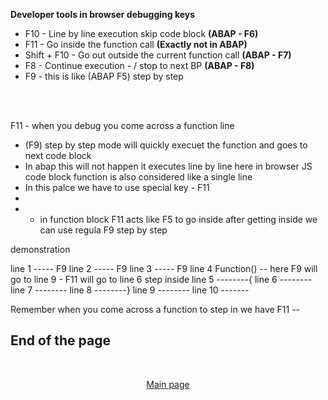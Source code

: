 **Developer tools in browser debugging keys**

- F10 - Line by line execution skip code block **(ABAP - F6)**
- F11 - Go inside the function call **(Exactly not in ABAP)**
- Shift + F10 - Go out outside the current function call **(ABAP - F7)**
- F8 - Continue execution - / stop to next BP **(ABAP - F8)**
- F9 - this is like (ABAP F5) step by step 

</br></br>

F11 - when you debug you come across a function line 

- (F9) step by step mode will quickly execuet the function and goes to next code block
- In abap this will not happen it executes line by line here in browser JS code block function is also considered like a single line
- In this palce we have to use special key - F11
-
- - in function block F11 acts like F5 to go inside after getting inside we can use regula F9 step by step


 demonstration 

 line 1 ----- F9
 line 2 ----- F9
 line 3 ----- F9
 line 4 Function() -- here F9 will go to line 9 - F11 will go to line 6 step inside 
 line 5 --------{ 
 line 6 --------
 line 7 --------
 line 8 --------} 
 line 9 --------
 line 10 -------

Remember when you come across a function to step in we have F11 -- 


## End of the page
</br>
<p align="center"> <a href="https://github.com/Octavius-Dante/Arthelais/tree/main"> Main page </a> </p>

<!-- - [x] <a href="https://github.com/Octavius-Dante/Arthelais/tree/main/ex_38"> Exercise 38-Fiori Elements Basics</a> -->
</br></br>
